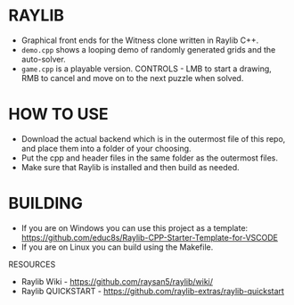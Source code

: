 # RAYLIB

- Graphical front ends for the Witness clone written in Raylib C++.
- `demo.cpp` shows a looping demo of randomly generated grids and the auto-solver.
- `game.cpp` is a playable version. CONTROLS - LMB to start a drawing, RMB to cancel and move on to the next puzzle when solved.

# HOW TO USE

- Download the actual backend which is in the outermost file of this repo, and place them into a folder of your choosing.
- Put the cpp and header files in the same folder as the outermost files.
- Make sure that Raylib is installed and then build as needed.

# BUILDING

- If you are on Windows you can use this project as a template: https://github.com/educ8s/Raylib-CPP-Starter-Template-for-VSCODE
- If you are on Linux you can build using the Makefile.

 RESOURCES

- Raylib Wiki - https://github.com/raysan5/raylib/wiki/
- Raylib QUICKSTART - https://github.com/raylib-extras/raylib-quickstart
